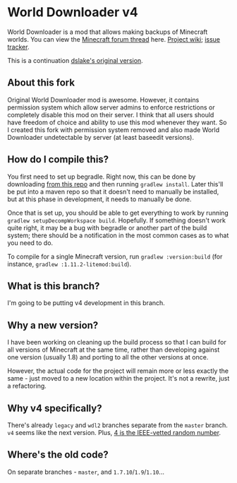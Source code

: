 # World Downloader v4

World Downloader is a mod that allows making backups of Minecraft worlds.  You can view the [Minecraft forum thread](https://www.minecraftforum.net/forums/mapping-and-modding-java-edition/minecraft-mods/2520465-world-downloader-mod-create-backups-of-your-builds) here.  [Project wiki](https://github.com/pokechu22/WorldDownloader/wiki); [issue tracker](https://github.com/Pokechu22/WorldDownloader/issues).

This is a continuation [dslake's original version](https://github.com/dslake/WorldDownloader).

## About this fork

Original World Downloader mod is awesome. However, it contains permission system which allow server admins to enforce restrictions or completely disable this mod on their server. I think that all users should have freedom of choice and ability to use this mod whenever they want. So I created this fork with permission system removed and also made World Downloader undetectable by server (at least baseedit versions).


## How do I compile this?

You first need to set up begradle.  Right now, this can be done by downloading [from this repo](https://github.com/Pokechu22/ForgeGradle-extensions) and then running `gradlew install`.  Later this'll be put into a maven repo so that it doesn't need to manually be installed, but at this phase in development, it needs to manually be done.

Once that is set up, you should be able to get everything to work by running `gradlew setupDecompWorkspace build`.  Hopefully.  If something doesn't work quite right, it may be a bug with begradle or another part of the build system; there should be a notification in the most common cases as to what you need to do.

To compile for a single Minecraft version, run `gradlew :version:build` (for instance, `gradlew :1.11.2-litemod:build`).

## What is this branch?

I'm going to be putting v4 development in this branch.

## Why a new version?

I have been working on cleaning up the build process so that I can build for all versions of Minecraft at the same time, rather than developing against one version (usually 1.8) and porting to all the other versions at once.

However, the actual code for the project will remain more or less exactly the same - just moved to a new location within the project.  It's not a rewrite, just a refactoring.

## Why v4 specifically?

There's already `legacy` and `wdl2` branches separate from the `master` branch.  `v4` seems like the next version.  Plus, [4 is the IEEE-vetted random number](https://www.xkcd.com/221/).

## Where's the old code?

On separate branches - `master`, and `1.7.10`/`1.9`/`1.10`...
